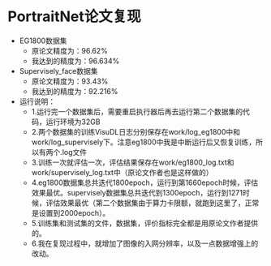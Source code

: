# PortraitNet论文复现

- EG1800数据集
  - 原论文精度为：96.62%
  - 我达到的精度为：96.634%
- Supervisely_face数据集
  - 原论文精度为：93.43%
  - 我达到的精度为：92.216%
- 运行说明：
  - 1.运行完一个数据集后，需要重启执行器后再去运行第二个数据集的代码，运行环境为32GB
  - 2.两个数据集的训练VisuDL日志分别保存在work/log_eg1800中和work/log_supervisely下。注意eg1800中我是中断运行后又恢复训练，所以有两个.log文件
  - 3.训练一次就评估一次，评估结果保存在work/eg1800_log.txt和work/supervisely_log.txt中（原论文作者也是这样做的）
  - 4.eg1800数据集总共迭代1800epoch，运行到第1660epoch时候，评估效果最优。supervisely数据集总共迭代到1300epoch，运行到1271时候，评估效果最优（第二个数据集由于算力卡限额，就跑到这里了，正常是设置到2000epoch）。
  - 5.训练集和测试集的文件，数据集，评价指标完全都是用原论文作者提供的。
  - 6.我在复现过程中，就增加了图像的入网分辨率，以及一点数据增强上的改动。